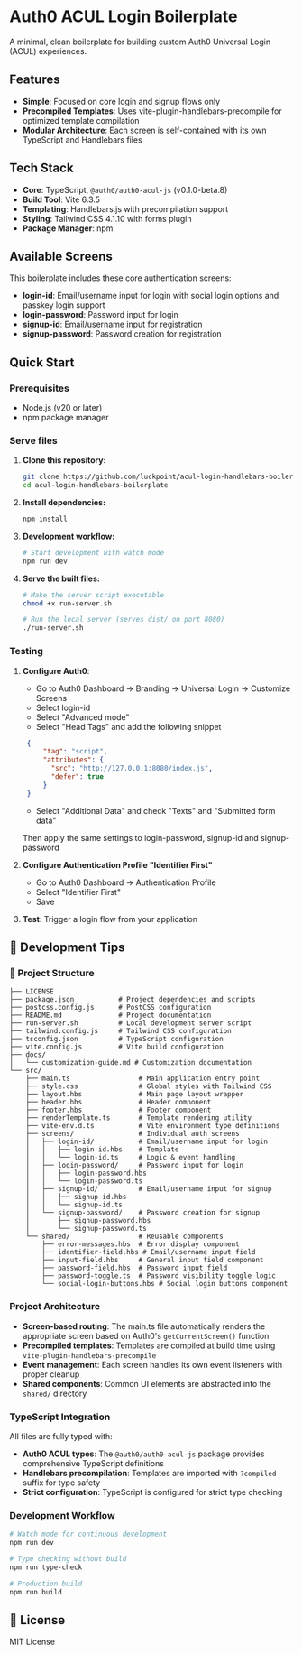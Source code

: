 # Auth0 ACUL Login Boilerplate

A minimal, clean boilerplate for building custom Auth0 Universal Login (ACUL) experiences.

## Features

- **Simple**: Focused on core login and signup flows only
- **Precompiled Templates**: Uses vite-plugin-handlebars-precompile for optimized template compilation
- **Modular Architecture**: Each screen is self-contained with its own TypeScript and Handlebars files

## Tech Stack

- **Core**: TypeScript, `@auth0/auth0-acul-js` (v0.1.0-beta.8)
- **Build Tool**: Vite 6.3.5
- **Templating**: Handlebars.js with precompilation support
- **Styling**: Tailwind CSS 4.1.10 with forms plugin
- **Package Manager**: npm

## Available Screens

This boilerplate includes these core authentication screens:

- **login-id**: Email/username input for login with social login options and passkey login support
- **login-password**: Password input for login
- **signup-id**: Email/username input for registration  
- **signup-password**: Password creation for registration

## Quick Start

### Prerequisites

- Node.js (v20 or later)
- npm package manager

### Serve files

1. **Clone this repository:**
   ```bash
   git clone https://github.com/luckpoint/acul-login-handlebars-boilerplate.git
   cd acul-login-handlebars-boilerplate
   ```

2. **Install dependencies:**
   ```bash
   npm install
   ```

3. **Development workflow:**
   ```bash
   # Start development with watch mode
   npm run dev
   ```

4. **Serve the built files:**
   ```bash
   # Make the server script executable
   chmod +x run-server.sh
   
   # Run the local server (serves dist/ on port 8080)
   ./run-server.sh
   ```

### Testing

1. **Configure Auth0**:
   - Go to Auth0 Dashboard → Branding → Universal Login → Customize Screens
   - Select login-id
   - Select "Advanced mode"
   - Select "Head Tags" and add the following snippet
   ```json
    {
        "tag": "script",
        "attributes": {
          "src": "http://127.0.0.1:8080/index.js",
          "defer": true
        }
    }
   ```

   - Select "Additional Data" and check "Texts" and "Submitted form data"

   Then apply the same settings to login-password, signup-id and signup-password

2. **Configure Authentication Profile "Identifier First"**

   - Go to Auth0 Dashboard → Authentication Profile
   - Select "Identifier First"
   - Save

3. **Test**: Trigger a login flow from your application

## 📝 Development Tips

### 📂 Project Structure

```text
├── LICENSE
├── package.json           # Project dependencies and scripts
├── postcss.config.js      # PostCSS configuration
├── README.md              # Project documentation
├── run-server.sh          # Local development server script
├── tailwind.config.js     # Tailwind CSS configuration
├── tsconfig.json          # TypeScript configuration
├── vite.config.js         # Vite build configuration
├── docs/
│   └── customization-guide.md # Customization documentation
└── src/
    ├── main.ts                 # Main application entry point
    ├── style.css               # Global styles with Tailwind CSS
    ├── layout.hbs              # Main page layout wrapper
    ├── header.hbs              # Header component  
    ├── footer.hbs              # Footer component
    ├── renderTemplate.ts       # Template rendering utility
    ├── vite-env.d.ts           # Vite environment type definitions
    ├── screens/                # Individual auth screens
    │   ├── login-id/           # Email/username input for login
    │   │   ├── login-id.hbs    # Template
    │   │   └── login-id.ts     # Logic & event handling
    │   ├── login-password/     # Password input for login
    │   │   ├── login-password.hbs
    │   │   └── login-password.ts
    │   ├── signup-id/          # Email/username input for signup
    │   │   ├── signup-id.hbs
    │   │   └── signup-id.ts
    │   └── signup-password/    # Password creation for signup
    │       ├── signup-password.hbs
    │       └── signup-password.ts
    └── shared/                 # Reusable components
        ├── error-messages.hbs  # Error display component
        ├── identifier-field.hbs # Email/username input field
        ├── input-field.hbs     # General input field component
        ├── password-field.hbs  # Password input field
        ├── password-toggle.ts  # Password visibility toggle logic
        └── social-login-buttons.hbs # Social login buttons component
```

### Project Architecture

- **Screen-based routing**: The main.ts file automatically renders the appropriate screen based on Auth0's `getCurrentScreen()` function
- **Precompiled templates**: Templates are compiled at build time using `vite-plugin-handlebars-precompile`
- **Event management**: Each screen handles its own event listeners with proper cleanup
- **Shared components**: Common UI elements are abstracted into the `shared/` directory

### TypeScript Integration

All files are fully typed with:
- **Auth0 ACUL types**: The `@auth0/auth0-acul-js` package provides comprehensive TypeScript definitions
- **Handlebars precompilation**: Templates are imported with `?compiled` suffix for type safety
- **Strict configuration**: TypeScript is configured for strict type checking

### Development Workflow

```bash
# Watch mode for continuous development
npm run dev

# Type checking without build
npm run type-check

# Production build
npm run build
```

## 📄 License

MIT License
